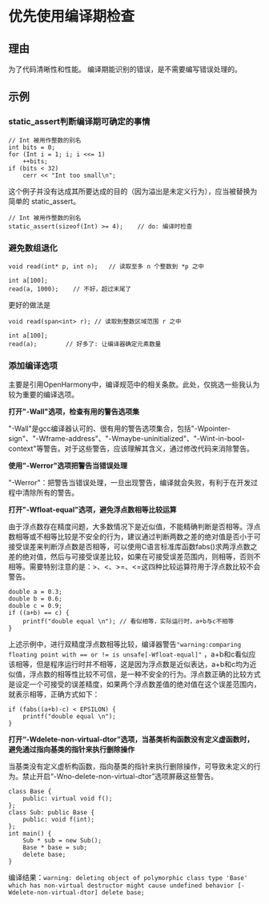 <h1>优先使用编译期检查</h1>

<h2>理由</h2>
为了代码清晰性和性能。 编译期能识别的错误，是不需要编写错误处理的。

<h2>示例</h2>
<h3>static_assert判断编译期可确定的事情</h3>

    // Int 被用作整数的别名
    int bits = 0;
    for (Int i = 1; i; i <<= 1)
        ++bits;
    if (bits < 32)
        cerr << "Int too small\n";
这个例子并没有达成其所要达成的目的（因为溢出是未定义行为），应当被替换为简单的 static_assert。

    // Int 被用作整数的别名
    static_assert(sizeof(Int) >= 4);    // do: 编译时检查

<h3>避免数组退化</h3>

    void read(int* p, int n);   // 读取至多 n 个整数到 *p 之中

    int a[100];
    read(a, 1000);    // 不好，超过末尾了

更好的做法是

    void read(span<int> r); // 读取到整数区域范围 r 之中

    int a[100];
    read(a);        // 好多了: 让编译器确定元素数量

<h3>添加编译选项</h3>

主要是引用OpenHarmony中，编译规范中的相关条款。此处，仅挑选一些我认为较为重要的编译选项。

**打开"-Wall"选项，检查有用的警告选项集**

 "-Wall"是gcc编译器认可的、很有用的警告选项集合，包括"-Wpointer-sign"、"-Wframe-address"、"-Wmaybe-uninitialized"、"-Wint-in-bool-context"等警告。对于这些警告，应该理解其含义，通过修改代码来消除警告。

 **使用"-Werror"选项把警告当错误处理**

 "-Werror"：把警告当错误处理，一旦出现警告，编译就会失败，有利于在开发过程中清除所有的警告。

 **打开"-Wfloat-equal"选项，避免浮点数相等比较运算**

 由于浮点数存在精度问题，大多数情况下是近似值，不能精确判断是否相等。浮点数相等或不相等比较是不安全的行为，建议通过判断两数之差的绝对值是否小于可接受误差来判断浮点数是否相等，可以使用C语言标准库函数fabs()求两浮点数之差的绝对值，然后与可接受误差比较，如果在可接受误差范围内，则相等，否则不相等。需要特别注意的是：>、<、>=、<=这四种比较运算符用于浮点数比较不会警告。

    double a = 0.3;
    double b = 0.6;
    double c = 0.9;
    if ((a+b) == c) {
        printf("double equal \n"); // 看似相等，实际运行时，a+b与c不相等 
    }

上述示例中，进行双精度浮点数相等比较，编译器警告`"warning:comparing floating point with == or != is unsafe[-Wfloat-equal]"` ，a+b和c看似应该相等，但是程序运行时并不相等，这是因为浮点数是近似表达，a+b和c均为近似值，浮点数的相等性比较不可信，是一种不安全的行为。浮点数正确的比较方式是设定一个可接受的误差精度，如果两个浮点数差值的绝对值在这个误差范围内，就表示相等，正确方式如下：

    if (fabs((a+b)-c) < EPSILON) {
        printf("double equal \n");
    }

**打开“-Wdelete-non-virtual-dtor”选项，当基类析构函数没有定义虚函数时，避免通过指向基类的指针来执行删除操作**

当基类没有定义虚析构函数，指向基类的指针来执行删除操作，可导致未定义的行为。禁止开启“-Wno-delete-non-virtual-dtor”选项屏蔽这些警告。

    class Base {
        public: virtual void f();
    };
    class Sub: public Base {
        public: void f(int);
    };
    int main() {
        Sub * sub = new Sub();
        Base * base = sub;
        delete base;
    }
编译结果：`warning: deleting object of polymorphic class type 'Base' which has non-virtual destructor might cause undefined behavior [-Wdelete-non-virtual-dtor] delete base;`